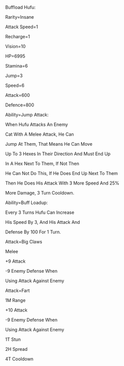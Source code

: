 Buffload Hufu:

Rarity=Insane

Attack Speed=1

Recharge=1

Vision=10

HP=6995

Stamina=6

Jump=3

Speed=6

Attack=600

Defence=800

Ability=Jump Attack:

When Hufu Attacks An Enemy

Cat With A Melee Attack, He Can

Jump At Them, That Means He Can Move

Up To 3 Hexes In Their Direction And Must End Up

In A Hex Next To Them, If Not Then

He Can Not Do This, If He Does End Up Next To Them

Then He Does His Attack With 3 More Speed And 25%

More Damage, 3 Turn Cooldown.

Ability=Buff Loadup:

Every 3 Turns Hufu Can Increase

His Speed By 3, And His Attack And

Defense By 100 For 1 Turn.

Attack=Big Claws

Melee

+9 Attack

-9 Enemy Defense When

Using Attack Against Enemy

Attack=Fart

1M Range

+10 Attack

-9 Enemy Defense When

Using Attack Against Enemy

1T Stun

2H Spread

4T Cooldown
